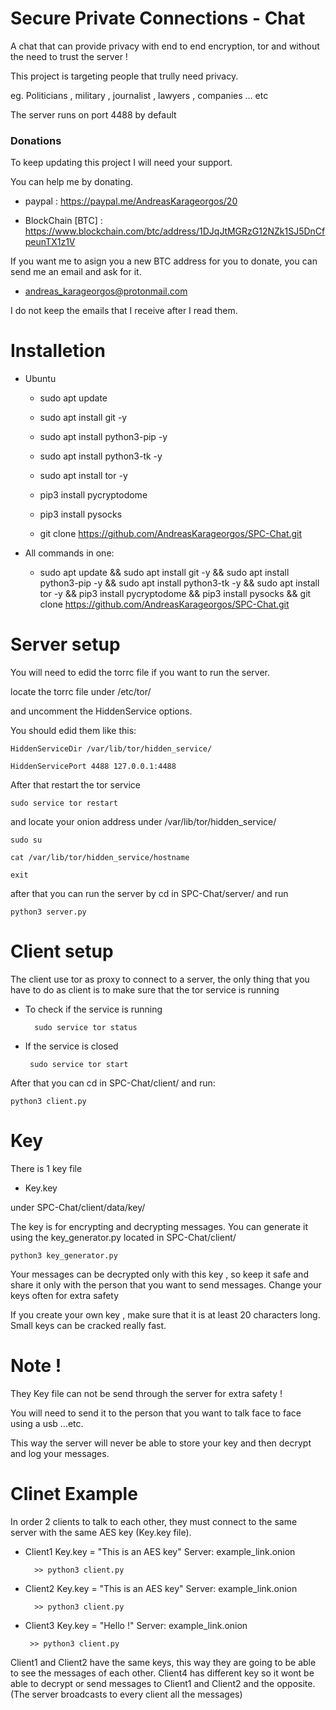 # Secure Private Connections - Chat
A chat that can provide privacy with end to end encryption, tor and without the need to trust the server ! 

This project is targeting people that trully need privacy.

eg. Politicians , military , journalist , lawyers , companies ... etc

The server runs on port 4488 by default

### Donations
 To keep updating this project I will need your support.

 You can help me by donating.

 * paypal : https://paypal.me/AndreasKarageorgos/20

 * BlockChain [BTC] : https://www.blockchain.com/btc/address/1DJqJtMGRzG12NZk1SJ5DnCfpeunTX1z1V
 
 If you want me to asign you a new BTC address for you to donate, you can send me an email and ask for it.
 
 * andreas_karageorgos@protonmail.com
 
 I do not keep the emails that I receive after I read them.



# Installetion

* Ubuntu

    * sudo apt update

    * sudo apt install git -y

    * sudo apt install python3-pip -y
    
    * sudo apt install python3-tk -y
    
    * sudo apt install tor -y

    * pip3 install pycryptodome

    * pip3 install pysocks

    * git clone https://github.com/AndreasKarageorgos/SPC-Chat.git

* All commands in one:
    
    * sudo apt update &&  sudo apt install git -y && sudo apt install python3-pip -y && sudo apt install python3-tk -y && sudo apt install tor -y && pip3 install pycryptodome && pip3 install pysocks && git clone https://github.com/AndreasKarageorgos/SPC-Chat.git


# Server setup
You will need to edid the torrc file if you want to run the server.
  
locate the torrc file under /etc/tor/
  
and uncomment the HiddenService options.
  
You should edid them like this:
  
    HiddenServiceDir /var/lib/tor/hidden_service/
    
    HiddenServicePort 4488 127.0.0.1:4488
  
After that restart the tor service
    
    sudo service tor restart
  
and locate your onion address under /var/lib/tor/hidden_service/
    
    sudo su
    
    cat /var/lib/tor/hidden_service/hostname
    
    exit

after that you can run the server by cd in SPC-Chat/server/ and run

    python3 server.py

# Client setup
  
The client use tor as proxy to connect to a server, the only thing that you have to do as client is to make sure that the tor service is running
   
* To check if the service is running
    
        sudo service tor status
   
 * If the service is closed
    
        sudo service tor start

After that you can cd in SPC-Chat/client/ and run:

    python3 client.py
 
 # Key
 There is 1 key file
 
 * Key.key

 under SPC-Chat/client/data/key/
 
 The key is for encrypting and decrypting messages. You can generate it using the key_generator.py located in SPC-Chat/client/

    python3 key_generator.py

 Your messages can be decrypted only with this key , so keep it safe and share it only with the person that you want to send messages. Change your keys often for extra safety

 If you create your own key , make sure that it is at least 20 characters long. Small keys can be cracked really fast.

# Note !
They Key file can not be send through the server for extra safety !

You will need to send it to the person that you want to talk face to face using a usb ...etc.

This way the server will never be able to store your key and then decrypt and log your messages.

# Clinet Example

In order 2 clients to talk to each other, they must connect to the same server with the same AES key (Key.key file).

* Client1 Key.key = "This is an AES key" Server: example_link.onion

        >> python3 client.py
        

* Client2 Key.key = "This is an AES key" Server: example_link.onion
        
        >> python3 client.py
 
 * Client3 Key.key = "Hello !" Server: example_link.onion
    
        >> python3 client.py
 

Client1 and Client2 have the same keys, this way they are going to be able to see the messages of each other. 
Client4 has different key so it wont be able to decrypt or send messages to Client1 and Client2 and the opposite. (The server broadcasts to every client all the messages)
